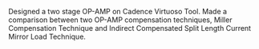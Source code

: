 Designed a two stage OP-AMP on Cadence Virtuoso Tool. Made a comparison between two OP-AMP compensation techniques, Miller Compensation Technique and Indirect Compensated Split Length Current Mirror Load Technique.
